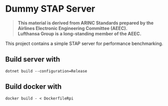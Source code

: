 # Dummy STAP Server

> **This material is derived from ARINC Standards prepared by the Airlines Electronic Engineering Committee (AEEC).  
> Lufthansa Group is a long-standing member of the AEEC.**

This project contains a simple STAP server for performance benchmarking.

## Build server with

```shell
dotnet build --configuration=Release
```

## Build docker with

```shell
docker build - < DockerfileRpi
```
